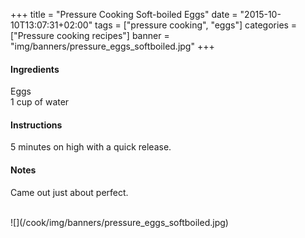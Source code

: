 +++
title = "Pressure Cooking Soft-boiled Eggs"
date = "2015-10-10T13:07:31+02:00"
tags = ["pressure cooking", "eggs"]
categories = ["Pressure cooking recipes"]
banner = "img/banners/pressure_eggs_softboiled.jpg"
+++

#### Ingredients
Eggs    
1 cup of water  

#### Instructions
5 minutes on high with a quick release.  

#### Notes
Came out just about perfect.  

<br>
![](/cook/img/banners/pressure_eggs_softboiled.jpg)
